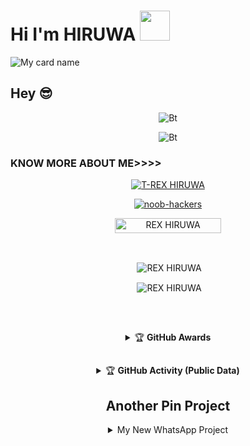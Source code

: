 # Hi I'm HIRUWA&nbsp;<a href="Hey"><img src="https://raw.githubusercontent.com/TOXIC-DEVIL/TOXIC-DEVIL/TOXIC-DEVIL-OFFICIAL/media/Hi.gif" width="48px"></a>

![My card name](https://cardivo.vercel.app/api?name=REX%20-%20HIRUWA&description=Hi,%20Welcome%20To%20My%20Profile%20❤&image=https://telegra.ph/file/7ece7f8c7d07817265df7.jpg&s=10?v=4&backgroundColor=%23ecf0f1&pattern=leaf&colorPattern=%23eaeaea)

## Hey 😎
<p align="center"><img src="https://user-images.githubusercontent.com/49580304/110319833-47367180-7fc4-11eb-87a7-392509eca9d7.gif" alt="Bt">

<p align="center"><img src="https://user-images.githubusercontent.com/49580304/110318584-81067880-7fc2-11eb-8391-152d308e7f2b.gif" alt="Bt">


  
### KNOW MORE ABOUT ME>>>>
<p align="center"><a href="https://github.com/Dark-Knight-Hiruwa"><img title="T-REX HIRUWA" src="https://github-readme-stats.vercel.app/api?username=Dark-Knight-Hiruwa&show_icons=true&include_all_commits=true&theme=chartreuse-dark&cache_seconds=3200"></a>
</p>


<p align="center">
<a href="https://github.com/noob-hackers"><img title="noob-hackers" src="https://github-readme-stats.vercel.app/api/top-langs/?username=Dark-Knight-Hiruwa&layout=compact"></a>
</p>


<p align="center"> <a href="REX HIRUWA"><img width="170px" height="24" src="https://komarev.com/ghpvc/?username=Dark-Knight-Hiruwa&label=PROFILE%20VISITORS&color=green&style=flat-square" alt="REX HIRUWA" /></a> </p><br> 


<div align="center">
<p>&nbsp;<img align="center" src="https://github-readme-stats.vercel.app/api?username=Dark-Knight-Hiruwa&show_icons=true&theme=nightowl" alt="REX HIRUWA" /></p>

<p>&nbsp;<img align="center" src="https://github-readme-stats.vercel.app/api/top-langs/?username=Dark-Knight-Hiruwa&theme=algolia&layout=compact&langs_count=10&hide_border=true&show_icons=true" alt="REX HIRUWA"/></p></a><br> 

##

<details>
    <summary>&#127942 <b>GitHub Awards</b></summary><br/>

![Github Trophy](https://github-profile-trophy.vercel.app/?username=Dark-Knight-Hiruwa)

</details>

##

<details>
    <summary>&#127942 <b>GitHub Activity (Public Data)</b></summary><br/>

![Metrics](https://metrics.lecoq.io/Dark-Knight-Hiruwa?template=classic&followup=1&isocalendar=1&languages=1&isocalendar.duration=half-year&config.timezone=Asia/Colombo)

</details>

##

## Another Pin Project
<details>
  <summary>My New WhatsApp Project</summary>
   <a href="https://github.com/Dark-Knight-Hiruwa/T-REX">
    <img src="https://github-readme-stats.vercel.app/api/pin/?username=Dark-Knight-Hiruwa&repo=T-REX">
  </a>
</details>

  <!--
<details>
  <summary>My New WhatsApp Bot Project</summary>
   <a href="https://go">
    <img src="https://gzo">
  </a>
  </details>
  --!>
